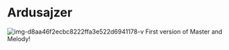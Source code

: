 # Ardusajzer
![img-d8aa46f2ecbc8222ffa3e522d6941178-v](https://user-images.githubusercontent.com/20823082/40268385-a12f6edc-5b6c-11e8-82f4-4bc83951e25e.jpg)
First version of Master and Melody!
